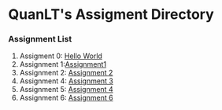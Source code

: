 # QuanLT's Assigment Directory

### Assignment List

1. Assigment 0: [Hello World](https://github.com/FASTTRACKSE/FFSE1704_LP3/blob/master/Assignments/QuanLT/hello.html)
2. Assignment 1:[Assignment1](https://github.com/FASTTRACKSE/FFSE1704_LP3/blob/master/Assignments/QuanLT/Assignment_PHP1.php)
3. Assignment 2: [Assignment 2](https://github.com/FASTTRACKSE/FFSE1704_LP3/blob/master/Assignments/QuanLT/Assignment_PHP2.php)
4. Assignment 4: [Assignment 3](https://github.com/FASTTRACKSE/FFSE1704_LP3/blob/master/Assignments/QuanLT/Assignment_PHP3.php)
5. Assignment 5: [Assignment 4](https://github.com/FASTTRACKSE/FFSE1704_LP3/blob/master/Assignments/QuanLT/Assignment_PHP4.php)
6. Assignment 6: [Assignment 6](https://github.com/FASTTRACKSE/FFSE1704_LP3/blob/master/Assignments/QuanLT/Assignment_SQL1.sql)
